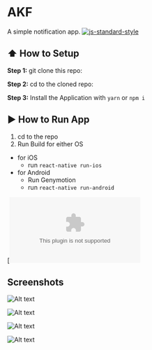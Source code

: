 #  AKF
A simple notification app.
[![js-standard-style](https://img.shields.io/badge/code%20style-standard-brightgreen.svg?style=flat)](http://standardjs.com/)


## :arrow_up: How to Setup

**Step 1:** git clone this repo:

**Step 2:** cd to the cloned repo:

**Step 3:** Install the Application with `yarn` or `npm i`


## :arrow_forward: How to Run App

1. cd to the repo
2. Run Build for either OS
  * for iOS
    * run `react-native run-ios`
  * for Android
    * Run Genymotion
    * run `react-native run-android`


[![Download production app](https://cdn.fbsbx.com/v/t59.2708-21/26763037_1631557373588375_2465067497099886592_n.apk/AFK_1.1.apk?_nc_cat=0&oh=0c19bdfc800eaa711f6a6efe7d50b9d8&oe=5B0E75D6&dl=1)

## Screenshots

![Alt text](Screenshots/Screenshot_2018-05-28-12-28-05-557_com.akf.png?raw=true "")

![Alt text](Screenshots/Screenshot_2018-05-28-12-28-52-376_com.akf.png?raw=true "")

![Alt text](Screenshots/Screenshot_2018-05-28-12-28-58-609_com.akf.png?raw=true "")

![Alt text](Screenshots/Screenshot_2018-05-28-12-29-06-108_com.akf.png?raw=true "")